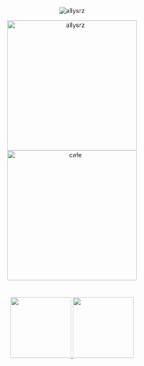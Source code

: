 <!--Name Image-->
<div>
   <p align="center">
   <img alt="allysrz" src="https://i.ibb.co/2szgQvp/pixil-frame-0-5.png"/>
   </p>
</div>

<!--Pixel Image-->
<div>
   <p align="center">
   <img height="300em"  alt="allysrz" src="https://i.ibb.co/8czKD39/ezgif-com-gif-maker-1.gif"/>
   <img height="300em" alt="cafe" src="https://i.ibb.co/dJCB9JW/pixil-frame-0.png"/>
   </p>
   
</div>

<!--Text-->
<div>
   <p align="center">

   </p>
</div>


<h1></h1>

<!--Stats-->  
<div>
  <p align="center">
  <a href="https://github.com/allysr">
  <img height="140em" src="https://github-readme-stats.vercel.app/api?username=allysr&show_icons=true&theme=kacho_ga&include_all_commits=true&count_private=true"/>
  <img height="140em" src="https://github-readme-stats.vercel.app/api/top-langs/?username=allysr&layout=compact&langs_count=16&theme=kacho_ga"/>
</div>

  
